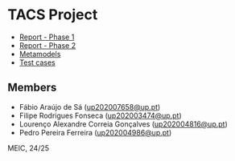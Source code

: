 # TACS Project

- [Report - Phase 1](./docs/report-phase1.pdf)
- [Report - Phase 2](./docs/report-phase2.pdf)
- [Metamodels](./src/)
- [Test cases](./tests/)

## Members

- Fábio Araújo de Sá (up202007658@up.pt)
- Filipe Rodrigues Fonseca (up202003474@up.pt)
- Lourenço Alexandre Correia Gonçalves (up202004816@up.pt)
- Pedro Pereira Ferreira (up202004986@up.pt)

MEIC, 24/25